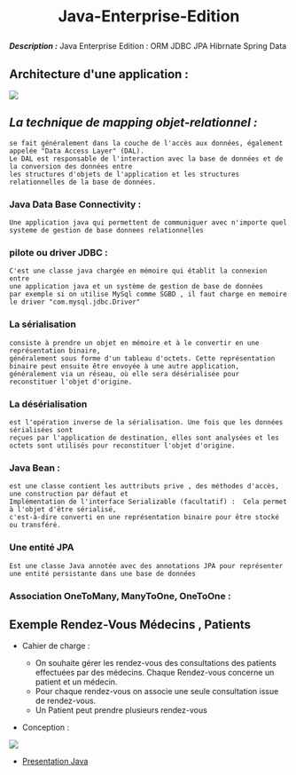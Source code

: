 # <p align="center"> Java-Enterprise-Edition </p>
**_Description :_** Java Enterprise Edition : ORM JDBC JPA Hibrnate Spring Data

## Architecture d'une application :  
<img src="https://github.com/Mo-bar/Java-Enterprise-Edition/assets/98557431/ea1aee5c-3edc-4628-bdb1-d8096468e27b">

## _La technique de mapping objet-relationnel :_ 
```
se fait généralement dans la couche de l'accès aux données, également appelée "Data Access Layer" (DAL). 
Le DAL est responsable de l'interaction avec la base de données et de la conversion des données entre 
les structures d'objets de l'application et les structures relationnelles de la base de données.
```
### Java Data Base Connectivity : 
```
Une application java qui permettent de communiquer avec n'importe quel systeme de gestion de base donnees relationnelles
```

###  pilote ou driver JDBC : 
```
C'est une classe java chargée en mémoire qui établit la connexion entre
une application java et un système de gestion de base de données
par exemple si on utilise MySql comme SGBD , il faut charge en memoire le driver "com.mysql.jdbc.Driver"
```
### La sérialisation 
```
consiste à prendre un objet en mémoire et à le convertir en une représentation binaire,
généralement sous forme d'un tableau d'octets. Cette représentation binaire peut ensuite être envoyée à une autre application,
généralement via un réseau, où elle sera désérialisée pour reconstituer l'objet d'origine.
```
### La désérialisation 
```
est l'opération inverse de la sérialisation. Une fois que les données sérialisées sont
reçues par l'application de destination, elles sont analysées et les octets sont utilisés pour reconstituer l'objet d'origine.
```

### Java Bean : 
```
est une classe contient les auttributs prive , des méthodes d'accès, une construction par défaut et
Implémentation de l'interface Serializable (facultatif) :  Cela permet à l'objet d'être sérialisé,
c'est-à-dire converti en une représentation binaire pour être stocké ou transféré.
```

### Une entité JPA 
```
Est une classe Java annotée avec des annotations JPA pour représenter une entité persistante dans une base de données
```
### Association OneToMany, ManyToOne, OneToOne : 
## Exemple Rendez-Vous Médecins , Patients
- Cahier de charge : 
  - On souhaite gérer les rendez-vous des consultations des patients effectuées par des médecins.
      Chaque Rendez-vous concerne un patient et un médecin.
  - Pour chaque rendez-vous on associe une seule consultation issue de rendez-vous.
  - Un Patient peut prendre plusieurs rendez-vous

- Conception : 
<img src="https://github.com/Mo-bar/Java-Enterprise-Edition/assets/98557431/a8029147-4834-4739-a9fc-ef178965c789">

- [Presentation Java ](https://github.com/Mo-bar/Java-Enterprise-Edition/tree/main/Mapping-des-associations/src/main/java/org/barkouch/hopital)
